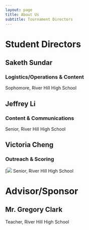 ```yaml
---
layout: page
title: About Us
subtitle: Tournament Directors
---
```

# Student Directors
## Saketh Sundar
### Logistics/Operations & Content
Sophomore, River Hill High School
## Jeffrey Li
### Content & Communications
Senior, River Hill High School
## Victoria Cheng
### Outreach & Scoring
[![](https://media.discordapp.net/attachments/799693210384859198/803432327950368768/image0.jpg?width=503&height=670)
Senior, River Hill High School
# Advisor/Sponsor
## Mr. Gregory Clark
Teacher, River Hill High School
